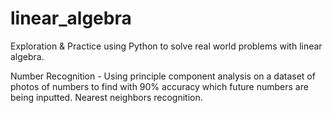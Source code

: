 # linear_algebra
Exploration &amp; Practice using Python to solve real world problems with linear algebra.


Number Recognition - Using principle component analysis on a dataset of photos of numbers to find with 90% accuracy which future numbers are being inputted. Nearest neighbors recognition.
